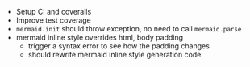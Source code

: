 - Setup CI and coveralls
- Improve test coverage
- `mermaid.init` should throw exception, no need to call `mermaid.parse`
- mermaid inline style overrides html, body padding
    - trigger a syntax error to see how the padding changes
    - should rewrite mermaid inline style generation code
